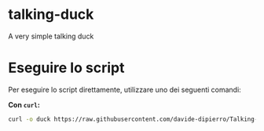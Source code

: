 # talking-duck
A very simple talking duck

# Eseguire lo script

Per eseguire lo script direttamente, utilizzare uno dei seguenti comandi:

**Con `curl`:**

```sh
curl -o duck https://raw.githubusercontent.com/davide-dipierro/Talking-Duck/main/duck && chmod +x duck && sudo mv duck /bin
